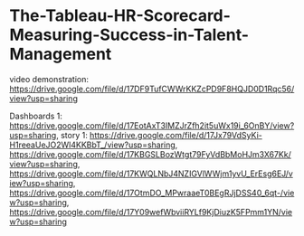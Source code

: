 # The-Tableau-HR-Scorecard-Measuring-Success-in-Talent-Management

video demonstration:
https://drive.google.com/file/d/17DF9TufCWWrKKZcPD9F8HQJD0D1Rqc56/view?usp=sharing

Dashboards 1:
https://drive.google.com/file/d/17EotAxT3IMZJrZfh2it5uWx19i_6OnBY/view?usp=sharing,
story 1:
https://drive.google.com/file/d/17Jx79VdSyKi-H1reeaUeJO2Wl4KKBbT_/view?usp=sharing,
https://drive.google.com/file/d/17KBGSLBozWtgt79FyVdBbMoHJm3X67Kk/view?usp=sharing,
https://drive.google.com/file/d/17KWQLNbJ4NZIGVlWWjm1yvU_ErEsg6EJ/view?usp=sharing, 
https://drive.google.com/file/d/17OtmDO_MPwraaeT0BEgRJjDSS40_6qt-/view?usp=sharing,
https://drive.google.com/file/d/17Y09wefWbviiRYLf9KjDiuzK5FPmm1YN/view?usp=sharing
